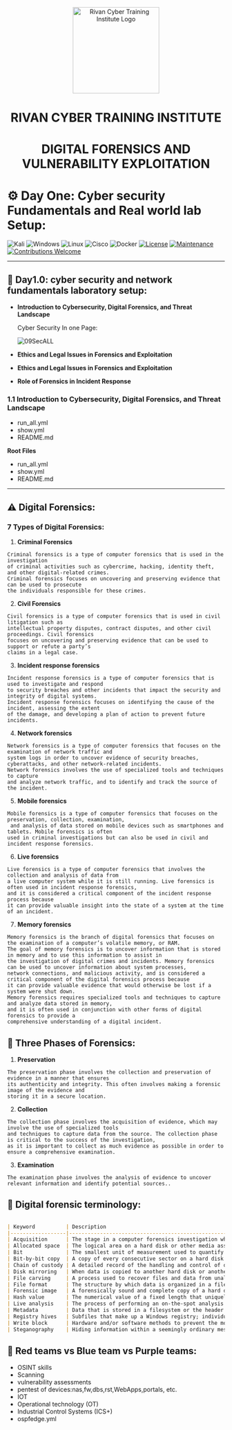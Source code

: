 <div align="center">
  <img src="https://github.com/user-attachments/assets/e4d90e60-ee23-4e28-b9c1-ab35e68fed13" alt="Rivan Cyber Training Institute Logo" width="200">
  <h1>RIVAN CYBER TRAINING INSTITUTE</h1>
  <h1>  DIGITAL FORENSICS AND VULNERABILITY EXPLOITATION </h1>
</div>

# ⚙️ Day One: Cyber security Fundamentals and Real world lab Setup: 

![Kali](https://img.shields.io/badge/Kali-268BEE?style=for-the-badge&logo=kalilinux&logoColor=white)
![Windows](https://img.shields.io/badge/Windows-0078D6?style=for-the-badge&logo=windows&logoColor=white)
![Linux](https://img.shields.io/badge/Linux-FCC624?style=for-the-badge&logo=linux&logoColor=black)
![Cisco](https://img.shields.io/badge/cisco-%23049fd9.svg?style=for-the-badge&logo=cisco&logoColor=black)
![Docker](https://img.shields.io/badge/docker-%230db7ed.svg?style=for-the-badge&logo=docker&logoColor=white)
[![License](https://img.shields.io/badge/license-MIT-blue?style=for-the-badge)](LICENSE)
[![Maintenance](https://img.shields.io/badge/maintained%3F-yes-green?style=for-the-badge)](https://github.com/yourusername/yourrepo/graphs/commit-activity)
[![Contributions Welcome](https://img.shields.io/badge/contributions-welcome-brightgreen?style=for-the-badge)](CONTRIBUTING.md)

---

## 📂 Day1.0: cyber security and network fundamentals laboratory setup:

- **Introduction to Cybersecurity, Digital Forensics, and Threat Landscape**

  Cyber Security In one Page:
  

  ![09SecALL](https://github.com/user-attachments/assets/99197bf7-f272-44a2-b02f-d10938e65316)

- **Ethics and Legal Issues in Forensics and Exploitation**
- **Ethics and Legal Issues in Forensics and Exploitation**
- **Role of Forensics in Incident Response**

### **1.1 Introduction to Cybersecurity, Digital Forensics, and Threat Landscape**  
- run_all.yml  
- show.yml  
- README.md  



**Root Files**  
- run_all.yml  
- show.yml  
- README.md  

---

## ⚠️ Digital Forensics:

### 7 Types of Digital Forensics:

1. **Criminal Forensics**
   
```
Criminal forensics is a type of computer forensics that is used in the investigation
of criminal activities such as cybercrime, hacking, identity theft, and other digital-related crimes.
Criminal forensics focuses on uncovering and preserving evidence that can be used to prosecute
the individuals responsible for these crimes.
```

2. **Civil Forensics**
   
```
Civil forensics is a type of computer forensics that is used in civil litigation such as
intellectual property disputes, contract disputes, and other civil proceedings. Civil forensics
focuses on uncovering and preserving evidence that can be used to support or refute a party’s
claims in a legal case.
```

3. **Incident response forensics**
   
```
Incident response forensics is a type of computer forensics that is used to investigate and respond
to security breaches and other incidents that impact the security and integrity of digital systems.
Incident response forensics focuses on identifying the cause of the incident, assessing the extent
of the damage, and developing a plan of action to prevent future incidents.
```

4. **Network forensics**
   
```
Network forensics is a type of computer forensics that focuses on the examination of network traffic and
system logs in order to uncover evidence of security breaches, cyberattacks, and other network-related incidents.
Network forensics involves the use of specialized tools and techniques to capture
and analyze network traffic, and to identify and track the source of the incident.
```

5. **Mobile forensics**
   
```
Mobile forensics is a type of computer forensics that focuses on the preservation, collection, examination,
 and analysis of data stored on mobile devices such as smartphones and tablets. Mobile forensics is often
used in criminal investigations but can also be used in civil and incident response forensics.
```

6. **Live forensics**
   
```
Live forensics is a type of computer forensics that involves the collection and analysis of data from
a live computer system while it is still running. Live forensics is often used in incident response forensics,
and it is considered a critical component of the incident response process because
it can provide valuable insight into the state of a system at the time of an incident.
```
7. **Memory forensics**
   
```
Memory forensics is the branch of digital forensics that focuses on the examination of a computer’s volatile memory, or RAM.
The goal of memory forensics is to uncover information that is stored in memory and to use this information to assist in
the investigation of digital crimes and incidents. Memory forensics can be used to uncover information about system processes,
network connections, and malicious activity, and is considered a critical component of the digital forensics process because
it can provide valuable evidence that would otherwise be lost if a system were shut down.
Memory forensics requires specialized tools and techniques to capture and analyze data stored in memory,
and it is often used in conjunction with other forms of digital forensics to provide a
comprehensive understanding of a digital incident.
```

## 📂 Three Phases of Forensics:

1. **Preservation**
   
```
The preservation phase involves the collection and preservation of evidence in a manner that ensures
its authenticity and integrity. This often involves making a forensic image of the evidence and
storing it in a secure location.
```

2. **Collection**
   
```
The collection phase involves the acquisition of evidence, which may involve the use of specialized tools
and techniques to capture data from the source. The collection phase is critical to the success of the investigation,
as it is important to collect as much evidence as possible in order to ensure a comprehensive examination.
```

3. **Examination**
   
```
The examination phase involves the analysis of evidence to uncover relevant information and identify potential sources..
```

## 📂 Digital forensic terminology:

```markdown

| Keyword          | Description                                                                                                                                                                                                                                              |
|------------------|----------------------------------------------------------------------------------------------------------------------------------------------------------------------------------------------------------------------------------------------------------|
| Acquisition      | The stage in a computer forensics investigation where the data involved is collected                                                                                                                                                                     |
| Allocated space  | The logical area on a hard disk or other media assigned to a file by the OS                                                                                                                                                                              |
| Bit              | The smallest unit of measurement used to quantify digital data                                                                                                                                                                                           |
| Bit-by-bit copy  | A copy of every consecutive sector on a hard disk or other media, without regard to the allocation of data                                                                                                                                               |
| Chain of custody | A detailed record of the handling and control of digital evidence from the time it is collected until it is presented in court; used to demonstrate the authenticity and integrity of the evidence and to establish the credibility of the investigation |
| Disk mirroring   | When data is copied to another hard disk or another area on the same hard disk in order to have a complete, identical copy of the original                                                                                                               |
| File carving     | A process used to recover files and data from unallocated disk space or damaged filesystems; involves identifying and extracting complete files based on their unique file headers and footers                                                           |
| File format      | The structure by which data is organized in a file                                                                                                                                                                                                       |
| Forensic image   | A forensically sound and complete copy of a hard drive or other digital media                                                                                                                                                                            |
| Hash value       | The numerical value of a fixed length that uniquely identifies data                                                                                                                                                                                      |
| Live analysis    | The process of performing an on-the-spot analysis of digital media, rather than switching it off and shutting it down                                                                                                                                    |
| Metadata         | Data that is stored in a filesystem or the header of a file, and provides information about the file                                                                                                                                                     |
| Registry hives   | Subfiles that make up a Windows registry; individual Windows user settings and some histories of usage are kept in various hives and can be updated as a computer is used                                                                                |
| Write block      | Hardware and/or software methods to prevent the modification of content on a media storage unit, such as a CD or thumb drive                                                                                                                             |
| Steganography    | Hiding information within a seemingly ordinary message so that only the intended recipient knows of its existence                                                                                                                                        |


```

## 📂 Red teams vs Blue team vs Purple teams:

- OSINT skills
- Scanning
- vulnerability assessments  
- pentest of devices:nas,fw,dbs,rst,WebApps,portals, etc.
- IOT
- Operational technology (OT)  
- Industrial Control Systems (ICS+)
- ospfedge.yml
